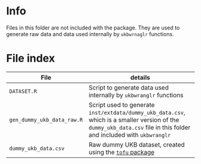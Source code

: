 # Info

Files in this folder are not included with the package. They are used to generate raw data and data used internally by `ukbwrnaglr` functions.

# File index

| File | details |
|------|---------|
| `DATASET.R` | Script to generate data used internally by `ukbwranglr` functions |
| `gen_dummy_ukb_data_raw.R` | Script used to generate `inst/extdata/dummy_ukb_data.csv`, which is a smaller version of the `dummy_ukb_data.csv` file in this folder and included with `ukbwranglr` |
| `dummy_ukb_data.csv` | Raw dummy UKB dataset, created using the [`tofu` package](https://github.com/spiros/tofu) |
